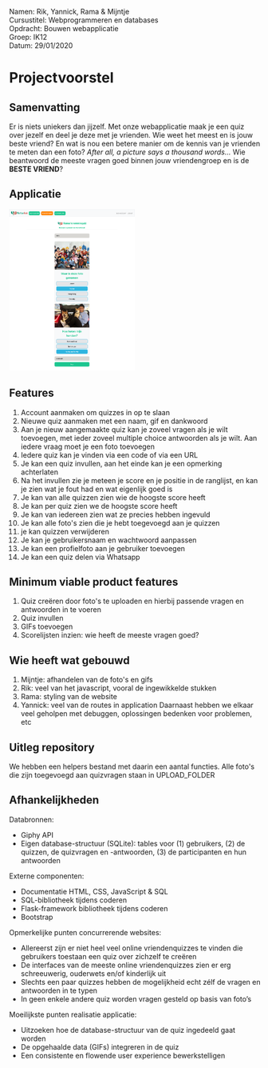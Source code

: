 Namen: Rik, Yannick, Rama & Mijntje  <br>
Cursustitel: Webprogrammeren en databases <br>
Opdracht: Bouwen webapplicatie <br>
Groep: IK12 <br>
Datum: 29/01/2020

# Projectvoorstel

## Samenvatting

Er is niets uniekers dan jijzelf. Met onze webapplicatie maak je een quiz over jezelf en deel je deze met je vrienden. Wie weet het meest en is jouw beste vriend? En wat is nou een betere manier om de kennis van je vrienden te meten dan een foto? *After all, a picture says a thousand words…* Wie beantwoord de meeste vragen goed binnen jouw vriendengroep en is de **BESTE VRIEND**?

## Applicatie

<img src="doc/application.png" alt="test image size" height="50%" width="50%">

## Features
1. Account aanmaken om quizzes in op te slaan
1. Nieuwe quiz aanmaken met een naam, gif en dankwoord
1. Aan je nieuw aangemaakte quiz kan je zoveel vragen als je wilt toevoegen, met ieder zoveel multiple choice antwoorden als je wilt. Aan iedere vraag moet je een foto toevoegen
1. Iedere quiz kan je vinden via een code of via een URL
1. Je kan een quiz invullen, aan het einde kan je een opmerking achterlaten
1. Na het invullen zie je meteen je score en je positie in de ranglijst, en kan je zien wat je fout had en wat eigenlijk goed is
1. Je kan van alle quizzen zien wie de hoogste score heeft
1. Je kan per quiz zien we de hoogste score heeft
1. Je kan van iedereen zien wat ze precies hebben ingevuld
1. Je kan alle foto's zien die je hebt toegevoegd aan je quizzen
1. je kan quizzen verwijderen
1. Je kan je gebruikersnaam en wachtwoord aanpassen
1. Je kan een profielfoto aan je gebruiker toevoegen
1. Je kan een quiz delen via Whatsapp

## Minimum viable product features
1. Quiz creëren door foto's te uploaden en hierbij passende vragen en antwoorden in te voeren
1. Quiz invullen
1. GIFs toevoegen
1. Scorelijsten inzien: wie heeft de meeste vragen goed?

## Wie heeft wat gebouwd
1. Mijntje: afhandelen van de foto's en gifs
1. Rik: veel van het javascript, vooral de ingewikkelde stukken
1. Rama: styling van de website
1. Yannick: veel van de routes in application
Daarnaast hebben we elkaar veel geholpen met debuggen, oplossingen bedenken voor problemen, etc

## Uitleg repository
We hebben een helpers bestand met daarin een aantal functies. Alle foto's die zijn toegevoegd aan quizvragen staan in UPLOAD_FOLDER

## Afhankelijkheden
Databronnen:
* Giphy API
* Eigen database-structuur (SQLite): tables voor (1) gebruikers, (2) de quizzen, de quizvragen en -antwoorden, (3) de participanten en hun antwoorden

Externe componenten:
* Documentatie HTML, CSS, JavaScript & SQL
* SQL-bibliotheek tijdens coderen
* Flask-framework bibliotheek tijdens coderen
* Bootstrap

Opmerkelijke punten concurrerende websites:
* Allereerst zijn er niet heel veel online vriendenquizzes te vinden die gebruikers toestaan een quiz over zichzelf te creëren
* De interfaces van de meeste online vriendenquizzes zien er erg schreeuwerig, ouderwets en/of kinderlijk uit
* Slechts een paar quizzes hebben de mogelijkheid echt zélf de vragen en antwoorden in te typen
* In geen enkele andere quiz worden vragen gesteld op basis van foto’s

Moeilijkste punten realisatie applicatie:
* Uitzoeken hoe de database-structuur van de quiz ingedeeld gaat worden
* De opgehaalde data (GIFs) integreren in de quiz
* Een consistente en flowende user experience bewerkstelligen
